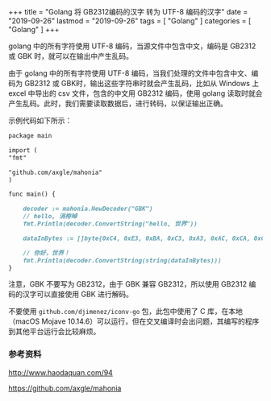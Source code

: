 +++
title = "Golang 将 GB2312编码的汉字 转为 UTF-8 编码的汉字"
date = "2019-09-26"
lastmod = "2019-09-26"
tags = [
    "Golang"
]
categories = [
    "Golang"
]
+++

golang 中的所有字符使用 UTF-8 编码，当源文件中包含中文，编码是 GB2312 或 GBK 时，就可以在输出中产生乱码。

<!--more-->

由于 golang 中的所有字符使用 UTF-8 编码，当我们处理的文件中包含中文、编码为 GB2312 或 GBK时，输出这些字符串时就会产生乱码，比如从 Windows 上 excel 中导出的 csv 文件，包含的中文用 GB2312 编码，使用 golang 读取时就会产生乱码。此时，我们需要读取数据后，进行转码，以保证输出正确。

示例代码如下所示：
```markdown
package main

import (
"fmt"

"github.com/axgle/mahonia"
)

func main() {

	decoder := mahonia.NewDecoder("GBK")
	// hello, 涓栫晫
	fmt.Println(decoder.ConvertString("hello, 世界"))

	dataInBytes := []byte{0xC4, 0xE3, 0xBA, 0xC3, 0xA3, 0xAC, 0xCA, 0xC0, 0xBD, 0xE7, 0xA3, 0xA1}

	// 你好，世界！
	fmt.Println(decoder.ConvertString(string(dataInBytes)))
}
```
注意，GBK 不要写为 GB2312，由于 GBK 兼容 GB2312，所以使用 GB2312 编码的汉字可以直接使用 GBK 进行解码。


不要使用 `github.com/djimenez/iconv-go` 包，此包中使用了 C 库，在本地（macOS Mojave 10.14.6）可以运行，但在交叉编译时会出问题，其编写的程序到其他平台运行会比较麻烦。

### 参考资料

http://www.haodaquan.com/94

https://github.com/axgle/mahonia

